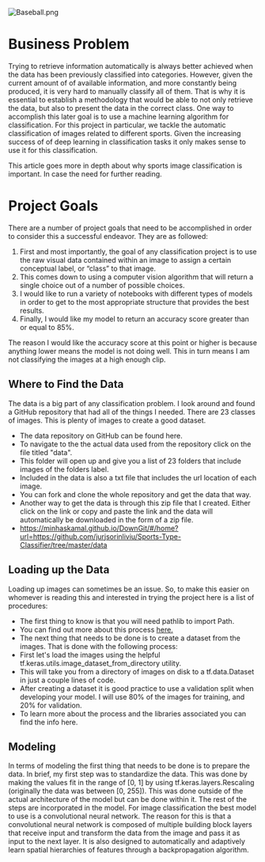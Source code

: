 ![Baseball.png](attachment:Baseball.png)

# Business Problem

Trying to retrieve information automatically is always better achieved when the data has been previously classified into categories. However, given the current amount of of available information, and more constantly being produced, it is very hard to manually classify all of them. That is why it is essential to establish a methodology that would be able to not only retrieve the data, but also to present the data in the correct class. One way to accomplish this later goal is to use a machine learning algorithm for classification. For this project in particular, we tackle the automatic classification of images related to different sports. Given the increasing success of of deep learning in classification tasks it only makes sense to use it for this classification.

This <a rhef=https://www.sciencedirect.com/science/article/pii/S1877050920307560> article</a> goes more in depth about why sports image classification is important. In case the need for further reading.

# Project Goals

There are a number of project goals that need to be accomplished in order to consider this a successful endeavor.
They are as followed:
1. First and most importantly, the goal of any classification project is to use the raw visual data contained within an image to assign a certain conceptual label, or “class” to that image.
2. This comes down to using a computer vision algorithm that will return a single choice out of a number of possible choices.
3. I would like to run a variety of notebooks with different types of models in order to get to the most appropriate structure that provides the best results.
4. Finally, I would like my model to return an accuracy score greater than or equal to 85%.


The reason I would like the accuracy score at this point or higher is because anything lower means the model is not doing well. This in turn means I am not classifying the images at a high enough clip.

## Where to Find the Data
The data is a big part of any classification problem. I look around and found a GitHub repository that had all of the things I needed. There are 23 classes of images. This is plenty of images to create a good dataset.
- The data repository on GitHub can be found <a rhef=https://github.com/jurjsorinliviu/Sports-Type-Classifier>here.</a>
- To navigate to the the actual data used from the repository click on the file titled "data". 
 - This folder will open up and give you a list of 23 folders that include images of the folders label.
 - Included in the data is also a txt file that includes the url location of each image.
- You can fork and clone the whole repository and get the data that way. 
- Another way to get the data is through this zip file that I created. Either click on the link or copy and paste the link and the data will automatically be downloaded in the form of a zip file.
 - https://minhaskamal.github.io/DownGit/#/home?url=https://github.com/jurjsorinliviu/Sports-Type-Classifier/tree/master/data
 



## Loading up the Data

Loading up images can sometimes be an issue. So, to make this easier on whomever is reading this and interested in trying the project here is a list of procedures:
- The first thing to know is that you will need pathlib to import Path. 
 - You can find out more about this process <a href=https://docs.python.org/3/library/pathlib.html#basic-use>here.</a>
- The next thing that needs to be done is to create a dataset from the images. That is done with the following process:
 - First let's load the images using the helpful tf.keras.utils.image_dataset_from_directory utility. 
  - This will take you from a directory of images on disk to a tf.data.Dataset in just a couple lines of code.
 - After creating a dataset it is good practice to use a validation split when developing your model. I will use 80% of the images for training, and 20% for validation.
 - To learn more about the process and the libraries associated you can find the info <a rhef=https://www.tensorflow.org/api_docs/python/tf/keras/utils/image_dataset_from_directory> here.</a>

## Modeling

In terms of modeling the first thing that needs to be done is to prepare the data. In brief, my first step was to standardize the data. This was done by making the values fit in the range of [0, 1] by using tf.keras.layers.Rescaling (originally the data was between [0, 255]). This was done outside of the actual architecture of the model but can be done within it. The rest of the steps are incorporated in the model. For image classification the best model to use is a convolutional neural network. The reason for this is that a convolutional neural network is composed of multiple building block layers that receive input and transform the data from the image and pass it as input to the next layer. It is also designed to automatically and adaptively learn spatial hierarchies of features through a backpropagation algorithm.


```python

```
